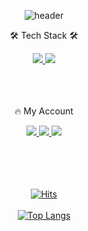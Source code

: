 <div align=center>
  
![header](https://capsule-render.vercel.app/api?type=waving&height=200&text=haehyang&fontAlign=25&fontAlignY=40&color=gradient)

<p>🛠 Tech Stack 🛠</p>
<div align=center>
<a href="https://velog.io/@haehyang">
  <img src="https://camo.githubusercontent.com/f3ba7e78fa10e66071c9db271149eeb853dcd486c3b3e370360d22e749a37759/68747470733a2f2f696d672e736869656c64732e696f2f62616467652f4a6176612d4343334433443f7374796c653d666c61742d6261646765266c6f676f3d6a617661266c6f676f436f6c6f723d7769746865">
  </a>
  
<img src="https://img.shields.io/badge/minecraft-62B47A?style=flat&logo=minecraft&logoColor=white">

</div>
<br>
<br>
<br>
<p>🔥 My Account</p>
<div align=center>
<a href="https://velog.io/@haehyang">
  <img src=https://camo.githubusercontent.com/fe4c5886726a4a11c7a8380bddb273de7449d521ad1f958876c982cf0c380b46/68747470733a2f2f696d672e736869656c64732e696f2f62616467652f56656c6f672d3230633939373f7374796c653d666f722d7468652d737175617265266c6f676f3d56696d656f266c6f676f436f6c6f723d7768697465> 
  </a>
<a href="https://www.youtube.com/channel/UCofY9r6GIp-UcdHO_45tGww">
<img src="https://camo.githubusercontent.com/987bdbf2cbcdea3456261637a2bff7c4ff64150fd96d6be21f9a87f9898948e0/68747470733a2f2f696d672e736869656c64732e696f2f62616467652f596f75747562652d6666303030303f7374796c653d666c61742d6261646765266c6f676f3d796f7574756265266c696e6b3d68747470733a2f2f7777772e796f75747562652e636f6d2f632f6b796c657363686f6f6c">
  </a>
<a href="https://github.com/Haehyang">
<img src="https://camo.githubusercontent.com/66c38039f6a41d8d14b16fa32a9c4dfb9e72c0e0d205d0a975c371673cdc583f/68747470733a2f2f696d672e736869656c64732e696f2f62616467652f6769746875622d3138313731373f7374796c653d3d666c61742d6261646765266c6f676f3d676974687562266c6f676f436f6c6f723d7768697465">
</div>
  </a>
<br>
<br>
<br>
<br>
  
[![Hits](https://hits.seeyoufarm.com/api/count/incr/badge.svg?url=https%3A%2F%2Fgithub.com%2FHaehyang%2F&count_bg=%23B0ABAB&title_bg=%23007396&icon=java.svg&icon_color=%23F3E10F&title=visit&edge_flat=false)](https://hits.seeyoufarm.com)
<br>
<br>
[![Top Langs](https://github-readme-stats.vercel.app/api/top-langs/?username=haehyang&layout=compact)](https://github.com/Haehyang/github-readme-stats)

</div>

